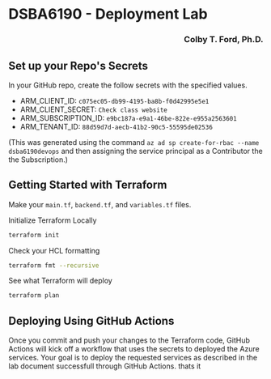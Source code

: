 # DSBA6190 - Deployment Lab

<h3 align="right">Colby T. Ford, Ph.D.</h3>

## Set up your Repo's Secrets

In your GitHub repo, create the follow secrets with the specified values.

- ARM_CLIENT_ID: `c075ec05-db99-4195-ba8b-f0d42995e5e1`
- ARM_CLIENT_SECRET: `Check class website`
- ARM_SUBSCRIPTION_ID: `e9bc187a-e9a1-46be-822e-e955a2563601`
- ARM_TENANT_ID: `88d59d7d-aecb-41b2-90c5-55595de02536`

(This was generated using the command `az ad sp create-for-rbac --name dsba6190devops` and then assigning the service principal as a Contributor the the Subscription.)

## Getting Started with Terraform

Make your `main.tf`, `backend.tf`, and `variables.tf` files.

Initialize Terraform Locally
```bash
terraform init
```

Check your HCL formatting
```bash
terraform fmt --recursive
```

See what Terraform will deploy
```bash
terraform plan
```

## Deploying Using GitHub Actions

Once you commit and push your changes to the Terraform code, GitHub Actions will kick off a workflow that uses the secrets to deployed the Azure services.
Your goal is to deploy the requested services as described in the lab document successfull through GitHub Actions. thats it
